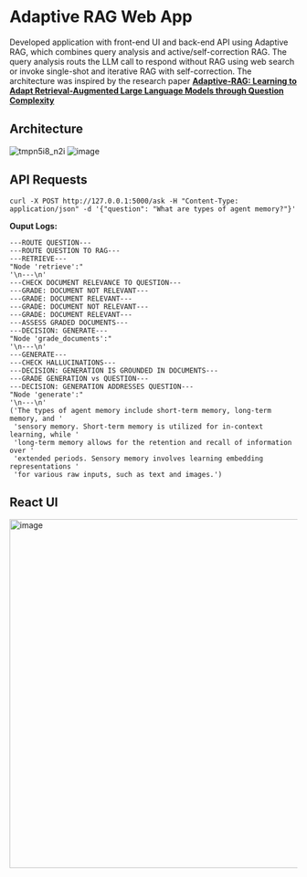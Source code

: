 # Adaptive RAG Web App
Developed application with front-end UI and back-end API using Adaptive RAG, which combines query analysis and active/self-correction RAG. The query analysis routs the LLM call to respond without RAG using web search or invoke single-shot and iterative RAG with self-correction. The architecture was inspired by the research paper **[Adaptive-RAG: Learning to Adapt Retrieval-Augmented Large Language Models through Question Complexity](https://arxiv.org/pdf/2403.14403)**

## Architecture
![tmpn5i8_n2i](https://github.com/user-attachments/assets/7af982c9-3ac0-46d0-902f-13a2778c9e30)
![image](https://github.com/user-attachments/assets/a1d09c7e-103e-4e22-aaea-1bce706b06a7)

## API Requests
```
curl -X POST http://127.0.0.1:5000/ask -H "Content-Type: application/json" -d '{"question": "What are types of agent memory?"}'
```
**Ouput Logs:**
```
---ROUTE QUESTION---
---ROUTE QUESTION TO RAG---
---RETRIEVE---
"Node 'retrieve':"
'\n---\n'
---CHECK DOCUMENT RELEVANCE TO QUESTION---
---GRADE: DOCUMENT NOT RELEVANT---
---GRADE: DOCUMENT RELEVANT---
---GRADE: DOCUMENT NOT RELEVANT---
---GRADE: DOCUMENT RELEVANT---
---ASSESS GRADED DOCUMENTS---
---DECISION: GENERATE---
"Node 'grade_documents':"
'\n---\n'
---GENERATE---
---CHECK HALLUCINATIONS---
---DECISION: GENERATION IS GROUNDED IN DOCUMENTS---
---GRADE GENERATION vs QUESTION---
---DECISION: GENERATION ADDRESSES QUESTION---
"Node 'generate':"
'\n---\n'
('The types of agent memory include short-term memory, long-term memory, and '
 'sensory memory. Short-term memory is utilized for in-context learning, while '
 'long-term memory allows for the retention and recall of information over '
 'extended periods. Sensory memory involves learning embedding representations '
 'for various raw inputs, such as text and images.')
 ```
## React UI
<img width="611" alt="image" src="https://github.com/user-attachments/assets/dfe5337d-cce8-4dfe-8702-be29bd3a139c" />

